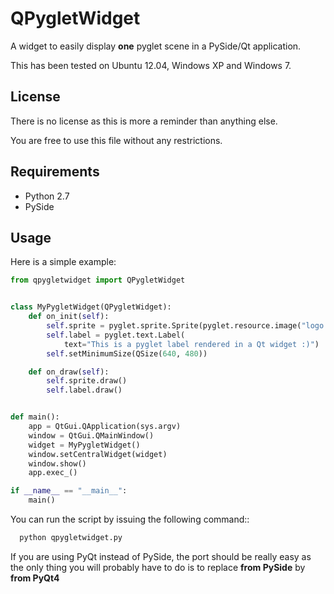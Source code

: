 QPygletWidget
=============

A widget to easily display **one** pyglet scene in a PySide/Qt application.

This has been tested on Ubuntu 12.04, Windows XP and Windows 7.

License
---------
There is no license as this is more a reminder than anything else.

You are free to use this file without any restrictions. 

Requirements
-----------------

- Python 2.7
- PySide


Usage
--------
Here is a simple example:

```python
from qpygletwidget import QPygletWidget


class MyPygletWidget(QPygletWidget):
    def on_init(self):
        self.sprite = pyglet.sprite.Sprite(pyglet.resource.image("logo.png"))
        self.label = pyglet.text.Label(
            text="This is a pyglet label rendered in a Qt widget :)")
        self.setMinimumSize(QSize(640, 480))

    def on_draw(self):
        self.sprite.draw()
        self.label.draw()


def main():
    app = QtGui.QApplication(sys.argv)
    window = QtGui.QMainWindow()
    widget = MyPygletWidget()
    window.setCentralWidget(widget)
    window.show()
    app.exec_()

if __name__ == "__main__":
    main()
```

You can run the script by issuing the following command::

```bash
  python qpygletwidget.py
```

If you are using PyQt instead of PySide, the port should be really easy as the only thing 
you will probably have to do is to replace **from PySide** by **from PyQt4**

